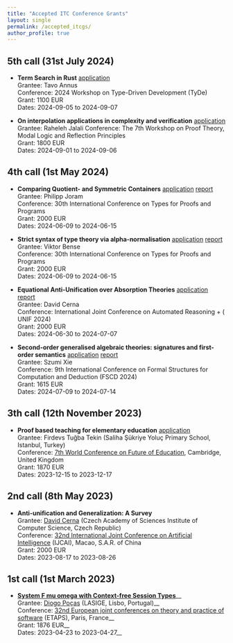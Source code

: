 ```yaml
---
title: "Accepted ITC Conference Grants"
layout: single
permalink: /accepted_itcgs/
author_profile: true
---
```


<!--
* **Title**__
  Grantee: __
  Conference: __
  Grant: 0 EUR__
  Dates: 2023-03-01 to 2023-04-01__
-->
## 5th call (31st July 2024)

* **Term Search in Rust**  [application](/_pages/stsm/annus-app.pdf)  
  Grantee: Tavo Annus   
  Conference: 2024 Workshop on Type-Driven Development (TyDe)  
  Grant: 1100 EUR  
  Dates: 2024-09-05 to 2024-09-07

* **On interpolation applications in complexity and verification**  [application](/_pages/stsm/jalali-app.pdf)  
  Grantee: Raheleh Jalali
  Conference: The 7th Workshop on Proof Theory, Modal Logic and Reflection Principles   
  Grant: 1800 EUR  
  Dates: 2024-09-01 to 2024-09-06

## 4th call (1st May 2024)

* **Comparing Quotient- and Symmetric Containers** [application](/_pages/stsm/joram-TYPES-app.pdf) [report](/_pages/stsm/joram-rep.pdf)       
  Grantee: Philipp Joram   
  Conference: 30th International Conference on Types for Proofs and Programs  
  Grant: 2000 EUR  
  Dates: 2024-06-09 to 2024-06-15

* **Strict syntax of type theory via alpha-normalisation** [application](/_pages/stsm/bense-TYPES-app.pdf) [report](/_pages/stsm/bense-rep.pdf)      
  Grantee: Viktor Bense  
  Conference: 30th International Conference on Types for Proofs and Programs    
  Grant: 2000 EUR  
  Dates: 2024-06-09 to 2024-06-15

* **Equational Anti-Unification over Absorption Theories** [application](/_pages/stsm/cerna-IJCAR-app.pdf)  [report](/_pages/stsm/cerna-IJCAR-rep.pdf)       
  Grantee: David Cerna   
  Conference: International Joint Conference on Automated Reasoning + ( UNIF 2024)   
  Grant: 2000 EUR  
  Dates: 2024-06-30 to 2024-07-07

* **Second-order generalised algebraic theories: signatures and first-order semantics** [application](/_pages/stsm/xie-FSCD-app.pdf) [report](/_pages/stsm/xie-FSCD-rep.pdf)     
  Grantee: Szumi Xie   
  Conference: 9th International Conference on Formal Structures for Computation and Deduction (FSCD 2024)    
  Grant: 1615 EUR   
  Dates: 2024-07-09 to 2024-07-14

## 3th call (12th November 2023)

* **Proof based teaching for elementary education** [application](/_pages/stsm/tekin-app.pdf)   
  Grantee: Firdevs Tuğba Tekin (Saliha Şükriye Yoluç Primary School, Istanbul, Turkey)     
  Conference: [7th World Conference on Future of Education](https://www.wcfeducation.org/), Cambridge, United Kingdom    
  Grant: 1870 EUR     
  Dates: 2023-12-15 to 2023-12-17


## 2nd call (8th May 2023)

* **Anti-unification and Generalization: A Survey**  
  Grantee: [David Cerna](https://www.cs.cas.cz/dcerna) (Czech Academy of Sciences Institute of Computer Science, Czech Republic)  
  Conference: [32nd International Joint Conference on Artificial Intelligence](https://ijcai-23.org) (IJCAI), Macao, S.A.R. of China  
  Grant: 2000 EUR  
  Dates: 2023-08-17 to 2023-08-26  


## 1st call (1st March 2023)

* **[System F mu omega with Context-free Session Types](https://arxiv.org/abs/2301.08659)**__   
  Grantee: [Diogo Poças](https://diogopocas1991.gitlab.io) (LASIGE, Lisbo, Portugal)__  
  Conference: [32nd European joint conferences on theory and practice of software](https://etaps.org/2023/) (ETAPS), Paris, France__  
  Grant: 1876 EUR__    
  Dates: 2023-04-23 to 2023-04-27__
